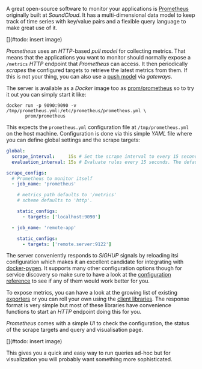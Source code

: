 A great open-source software to monitor your applications is
[Prometheus](https://prometheus.io) originally built at *SoundCloud*.
It has a multi-dimensional data model to keep track of time series with
key/value pairs and a flexible query language to make great use of it.

[](#todo: insert image)

*Prometheus* uses an *HTTP*-based *pull model* for collecting metrics.
That means that the applications you want to monitor should normally expose
a `/metrics` *HTTP* endpoint that *Prometheus* can access.
It then periodically *scrapes* the configured targets to retrieve the latest
metrics from them.
If this is not your thing, you can also use a
[push model](https://prometheus.io/docs/instrumenting/pushing/) via *gateways*.

The server is available as a *Docker* image too as
[prom/prometheus](https://hub.docker.com/r/prom/prometheus/) so to try it out
you can simply start it like:

```shell
docker run -p 9090:9090 -v /tmp/prometheus.yml:/etc/prometheus/prometheus.yml \
       prom/prometheus
```

This expects the `prometheus.yml` configuration file at `/tmp/prometheus.yml`
on the host machine.
Configuration is done via this simple *YAML* file where you can define global settings
and the scrape targets:

```yaml
global:
  scrape_interval:     15s # Set the scrape interval to every 15 seconds. Default is every 1 minute.
  evaluation_interval: 15s # Evaluate rules every 15 seconds. The default is every 1 minute.

scrape_configs:
  # Prometheus to monitor itself
  - job_name: 'prometheus'

    # metrics_path defaults to '/metrics'
    # scheme defaults to 'http'.

    static_configs:
      - targets: ['localhost:9090']

  - job_name: 'remote-app'

    static_configs:
      - targets: ['remote.server:9122']
```

The server conveniently responds to *SIGHUP* signals by reloading itsi
configuration which makes it an excellent candidate for integrating with
[docker-pygen](https://github.com/rycus86/docker-pygen).
It supports many other configuration options though for service discovery
so make sure to have a look at the
[configuration reference](https://prometheus.io/docs/operating/configuration/)
to see if any of them would work better for you.

To expose metrics, you can have a look at the growing list of existing
[exporters](https://prometheus.io/docs/instrumenting/exporters/) or you can
roll your own using the [client libraries](https://prometheus.io/docs/instrumenting/clientlibs/).
The response format is very simple but most of these libraries have convenience
functions to start an *HTTP* endpoint doing this for you.

*Prometheus* comes with a simple *UI* to check the configuration, the status
of the scrape targets and query and visualisation page.

[](#todo: insert image)

This gives you a quick and easy way to run queries ad-hoc but for visualization
you will probably want something more sophisticated.

